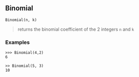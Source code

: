 ## Binomial

``` 
Binomial(n, k)
``` 

> returns the binomial coefficient of the 2 integers `n` and `k`
 
### Examples
``` 
>>> Binomial(4,2)
6
 
>> Binomial(5, 3)   
10   
```